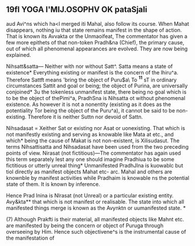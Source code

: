 ## 19fl YOGA I'MIJ.OSOPHV OK pataSjali

aud Avi^ns which ha<l merged iti Mahal, also follow its course. When Mahat disappears, nothing iu that state remains manifest in the shape of action. That is known its Avvakta or the Unmaoifeat, The commentator has given a few more epithets of that non-token Pradh&na (Chief), the primary cause, out of which all phenomenal appearances are evolved. They are now being explained.

Nihsatt&satta— Neither with nor without Satt^. Satta means a state of existence\* Everything existing or manifest is the concern of the lhiru^a. Therefore Sattft means 'bring the object of Puru\$a\ To **<sup>11</sup>** sT in ordinary circumstances Sattit and goal or being; the object of Purina, are universally conjoined\* 3u the tokenless unmanifest state, there being no goal which is to be the object of thePimi^a, PradhSna is Nihsatta ot without phenomenal existence. As however it is not a nonentity (existing as it does as the potentiality Tor being the object of the Puru^a), it cannot be said to be non-existing. Therefore it is neither Suttn nor devoid of Sattn.

Nihsadasat = Xeither Sat or existing nor Asat or uonexisting. That which is not manifestly existing and serving as knowable like Mata at etc., and which\* being the cause of Makat is not non-existent, is Xilisudasut. The terms Nihsattisatta and Nihsadasat have been used from the two preceding points of view. Nirasat (not fictitious)—The commentator has again used this term separately lest any one should imagine Pradhiua to be some fictitious or utterly unreal thing\* Unmanifested PradhJlna is kuowablc but tiol directly as manifest objects Mahat etc- arc. Mahal and others are knownble by manifest activities while Pradhaim is knowable ns the potential state of them. It is known by inference.

Hence Prad Inina is Nlrasat (not Unreal) or a particular existing entity. Avy&kta\*\* that which is not manifest or realisable. The state into which all manifested things merge is known as the Avynktn or uumanifested state. \*

(7) Although Prakfti is their material, all manifested objects like Mahnt etc. are manifested by being the concern or object of Puruga through overseeing by Him. Hence such objectivene^s is the instrumental cause of the manifestation of